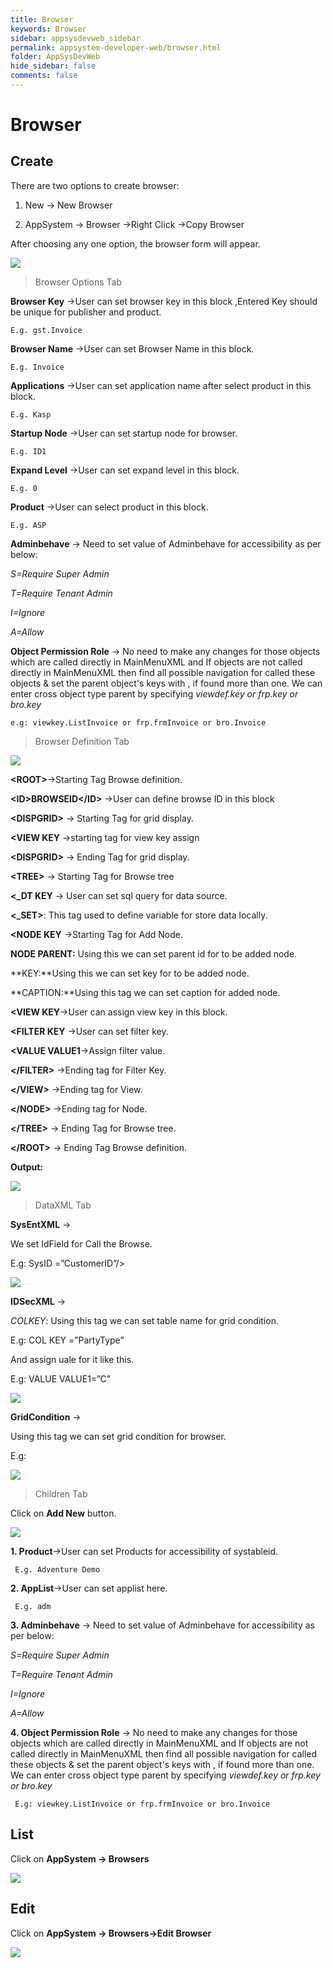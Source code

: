 ```yaml
---
title: Browser
keywords: Browser
sidebar: appsysdevweb_sidebar
permalink: appsystem-developer-web/browser.html
folder: AppSysDevWeb
hide_sidebar: false
comments: false
---
```


# Browser

## Create

There are two options to create browser:

1.	New -> New Browser

2.	AppSystem -> Browser ->Right Click ->Copy Browser

After choosing any one option, the browser form will appear.

![](/images/browseroptionstabweb.png)

>Browser Options Tab

**Browser Key** ->User can set browser key in this block ,Entered Key should be unique for publisher and product.

    E.g. gst.Invoice

**Browser Name** ->User can set Browser Name in this block.

    E.g. Invoice

**Applications** ->User can set application name after select product in this block.

    E.g. Kasp

**Startup Node** ->User can set startup node for browser.

    E.g. ID1

**Expand Level** ->User can set expand level in this block.

    E.g. 0

**Product** ->User can select product in this block.

    E.g. ASP

**Adminbehave** -> Need to set value of Adminbehave for accessibility as per below:

*S=Require Super Admin*

*T=Require Tenant Admin*

*I=Ignore*

*A=Allow*

**Object Permission Role** -> No need to make any changes for those objects which are called directly in MainMenuXML and If objects are not called directly in MainMenuXML then find all possible navigation for called these objects & set  the parent object's keys with , if found more than one. We can enter cross object type parent by specifying *viewdef.key or frp.key or bro.key*
 
    e.g: viewkey.ListInvoice or frp.frmInvoice or bro.Invoice



>Browser Definition Tab

![](/images/browserdefinitiontabweb.jpg)

**&lt;ROOT>**->Starting Tag Browse definition.

**&lt;ID>BROWSEID&lt;/ID>** ->User can define browse ID in this block

**&lt;DISPGRID>** -> Starting Tag for grid display.

**&lt;VIEW KEY** ->starting tag for view key assign

**&lt;DISPGRID>** -> Ending Tag for grid display.

**&lt;TREE>** -> Starting Tag for Browse tree

**<_DT KEY** -> User can set sql query for data source.

**&lt;_SET>**: This tag used to define variable for store data locally.

**<NODE KEY** ->Starting Tag for Add Node.

**NODE PARENT:** Using this we can set parent id for to be added node.

**KEY:**Using this we can set key for to be added node.

**CAPTION:**Using this tag we can set caption for added node.

**&lt;VIEW KEY**->User can assign view key in this block.

**&lt;FILTER KEY** ->User can set filter key.					

**&lt;VALUE VALUE1**->Assign filter value.				

**&lt;/FILTER>** ->Ending tag for Filter Key.

**&lt;/VIEW>** ->Ending tag for View.

**&lt;/NODE>** ->Ending tag for Node.

**&lt;/TREE>** -> Ending Tag for Browse tree.

**&lt;/ROOT>** -> Ending Tag Browse definition.

**Output:**

![](/images/BrowserDefinitionFormoutput.png)


>DataXML Tab


**SysEntXML** -> 

We set IdField for Call the Browse.

   E.g: SysID =”CustomerID”/>

![](/images/SysEntXMLWeb.jpg)



**IDSecXML** ->

*COLKEY*: Using this tag we can set table name for grid condition.

   E.g: COL KEY =”PartyType”
   
And assign uale for it like this.

   E.g: VALUE VALUE1=”C”


![](/images/IDSecXMLWeb.jpg)

**GridCondition** ->

Using this tag we can set grid condition for browser.

   E.g: <COL KEY =”SalesOrderID”/>


![](/images/GridConditionWeb.jpg)

>Children Tab

Click on **Add New** button. 

![](/images/childrentabweb.png)

**1. Product**->User can set Products for accessibility of systableid.

     E.g. Adventure Demo

**2. AppList**->User can set applist here.

     E.g. adm

**3. Adminbehave** -> Need to set value of Adminbehave for accessibility as per below:

*S=Require Super Admin*

*T=Require Tenant Admin*

*I=Ignore*

*A=Allow*

**4. Object Permission Role** -> No need to make any changes for those objects which are called directly in MainMenuXML and If objects are not called directly in MainMenuXML then find all possible navigation for called these objects & set  the parent object's keys with , if found more than one. We can enter cross object type parent by specifying *viewdef.key or frp.key or bro.key*

     E.g: viewkey.ListInvoice or frp.frmInvoice or bro.Invoice

## List

Click on **AppSystem -> Browsers**

![](/images/browserslistweb.png)

## Edit

Click on **AppSystem -> Browsers->Edit Browser**

![](/images/editbrowserweb.png)
